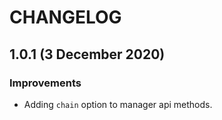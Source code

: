 # CHANGELOG

## 1.0.1 (3 December 2020)

### Improvements

- Adding `chain` option to manager api methods.